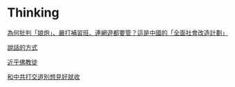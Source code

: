 # Thinking

[為何批判「娘炮」、嚴打補習班、連網遊都要管？這是中國的「全面社會改造計劃」](Thinking%20918795733d6a424b98f6bb558b5c0fab/%E7%82%BA%E4%BD%95%E6%89%B9%E5%88%A4%E3%80%8C%E5%A8%98%E7%82%AE%E3%80%8D%E3%80%81%E5%9A%B4%E6%89%93%E8%A3%9C%E7%BF%92%E7%8F%AD%E3%80%81%E9%80%A3%E7%B6%B2%E9%81%8A%E9%83%BD%E8%A6%81%E7%AE%A1%EF%BC%9F%E9%80%99%E6%98%AF%E4%B8%AD%E5%9C%8B%E7%9A%84%E3%80%8C%E5%85%A8%E9%9D%A2%E7%A4%BE%E6%9C%83%E6%94%B9%E9%80%A0%E8%A8%88%E5%8A%83%E3%80%8D%20b01250fbfc894897aea073d87b764e3f.md)

[說話的方式](Thinking%20918795733d6a424b98f6bb558b5c0fab/%E8%AA%AA%E8%A9%B1%E7%9A%84%E6%96%B9%E5%BC%8F%206dfa6c7b896042c1bfc863679707cc6d.md)

[近乎佛教徒](Thinking%20918795733d6a424b98f6bb558b5c0fab/%E8%BF%91%E4%B9%8E%E4%BD%9B%E6%95%99%E5%BE%92%20270e8acc45724aa98d715f139a0d378a.md)

[和中共打交道別想見好就收](Thinking%20918795733d6a424b98f6bb558b5c0fab/%E5%92%8C%E4%B8%AD%E5%85%B1%E6%89%93%E4%BA%A4%E9%81%93%E5%88%A5%E6%83%B3%E8%A6%8B%E5%A5%BD%E5%B0%B1%E6%94%B6%202482b4dd1cb4448f9881ca6b5128cc9d.md)
